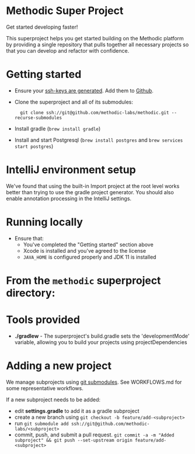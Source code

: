 Methodic Super Project
==============================

Get started developing faster!

This superproject helps you get started building on the Methodic platform by providing a single repository that pulls together all necessary projects so that you can develop and refactor with confidence.

Getting started
==============================

* Ensure your [ssh-keys are generated](https://help.github.com/articles/generating-ssh-keys). Add them to [Github](http://github.com).
* Clone the superproject and all of its submodules:

        git clone ssh://git@github.com/methodic-labs/methodic.git --recurse-submodules

* Install gradle (`brew install gradle`)
* Install and start Postgresql (`brew install postgres` and `brew services start postgres`)

IntelliJ environment setup
==============================

We've found that using the built-in Import project at the root level works better than trying to use the gradle project generator. You should also enable annotation processing in the IntelliJ settings.

Running locally 
==============================

* Ensure that:
    * You've completed the "Getting started" section above
    * Xcode is installed and you've agreed to the license
    * `JAVA_HOME` is configured properly and JDK 11 is installed
    
# From the `methodic` superproject directory:

Tools provided
==============================

* **./gradlew** - The superproject's build.gradle sets the 'developmentMode' variable, allowing you to build your projects using projectDependencies

Adding a new project
==============================

We manage subprojects using [git submodules](https://git-scm.com/book/en/v2/Git-Tools-Submodules). See WORKFLOWS.md for some representative workflows.

If a new subproject needs to be added:

* edit **settings.gradle** to add it as a gradle subproject
* create a new branch using `git checkout -b feature/add-<subproject>`
* run `git submodule add ssh://git@github.com/methodic-labs/<subproject>`
* commit, push, and submit a pull request. `git commit -a -m "Added subproject" && git push --set-upstream origin feature/add-<subproject>`
